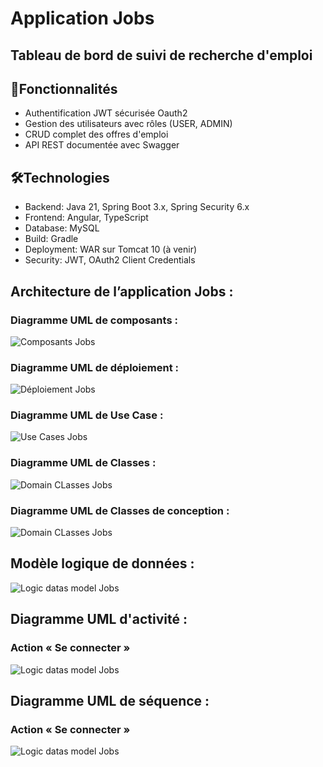 # Application Jobs

## Tableau de bord de suivi de recherche d'emploi

## 🚀Fonctionnalités
- Authentification JWT sécurisée Oauth2
- Gestion des utilisateurs avec rôles (USER, ADMIN)
- CRUD complet des offres d'emploi
- API REST documentée avec Swagger

## 🛠Technologies
- Backend: Java 21, Spring Boot 3.x, Spring Security 6.x
- Frontend: Angular, TypeScript
- Database: MySQL
- Build: Gradle
- Deployment: WAR sur Tomcat 10 (à venir)
- Security: JWT, OAuth2 Client Credentials

## Architecture de l’application Jobs :
### Diagramme UML de composants :

![Composants Jobs](UML/exports/structureTechnique_componentDiagram.svg)

### Diagramme UML de déploiement : 

![Déploiement Jobs](UML/exports/pileDocker_deploymentDiagram.svg)

### Diagramme UML de Use Case :

![Use Cases Jobs](UML/exports/usecaseDiagram.svg)

### Diagramme UML de Classes :

![Domain CLasses Jobs](UML/exports/classes_classDiagram.svg)

### Diagramme UML de Classes de conception :

![Domain CLasses Jobs](UML/exports/entities_ClassDiagram.svg)

## Modèle logique de données :

![Logic datas model Jobs](UML/exports/logicModelMVP.png)

## Diagramme UML d'activité :
### Action « Se connecter »

![Logic datas model Jobs](UML/exports/login_activityDiagram.svg)

## Diagramme UML de séquence :
### Action « Se connecter »

![Logic datas model Jobs](UML/exports/login_sequenceDiagram.svg)
